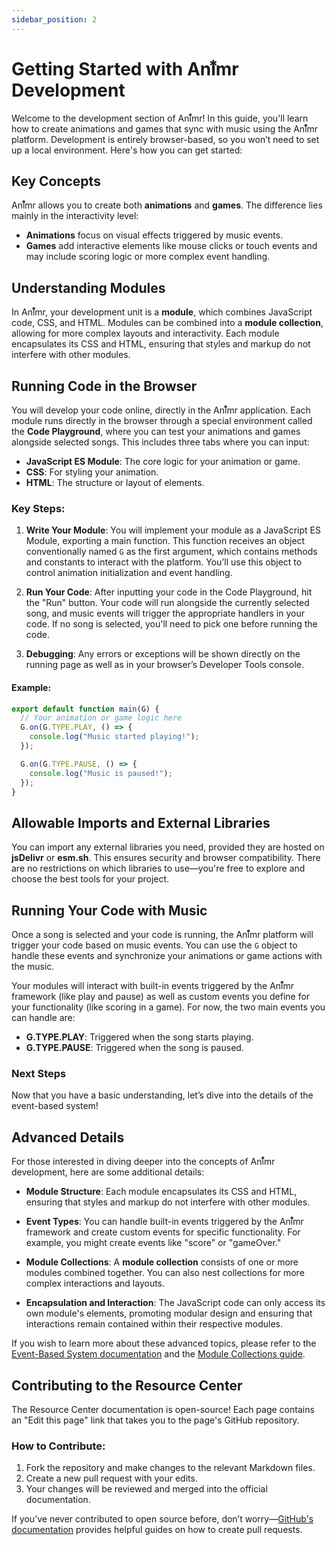 ```yaml
---
sidebar_position: 2
---
```


# Getting Started with Anı⃰mr Development

Welcome to the development section of Anı⃰mr! In this guide, you'll learn how to create animations and games that sync with music using the Anı⃰mr platform. Development is entirely browser-based, so you won’t need to set up a local environment. Here's how you can get started:

## Key Concepts

Anı⃰mr allows you to create both **animations** and **games**. The difference lies mainly in the interactivity level:

- **Animations** focus on visual effects triggered by music events.
- **Games** add interactive elements like mouse clicks or touch events and may include scoring logic or more complex event handling.

## Understanding Modules

In Anı⃰mr, your development unit is a **module**, which combines JavaScript code, CSS, and HTML. Modules can be combined into a **module collection**, allowing for more complex layouts and interactivity. Each module encapsulates its CSS and HTML, ensuring that styles and markup do not interfere with other modules.

## Running Code in the Browser

You will develop your code online, directly in the Anı⃰mr application. Each module runs directly in the browser through a special environment called the **Code Playground**, where you can test your animations and games alongside selected songs.
This includes three tabs where you can input:

- **JavaScript ES Module**: The core logic for your animation or game.
- **CSS**: For styling your animation.
- **HTML**: The structure or layout of elements.

### Key Steps:

1. **Write Your Module**: You will implement your module as a JavaScript ES Module, exporting a main function. This function receives an object conventionally named `G` as the first argument, which contains methods and constants to interact with the platform. You’ll use this object to control animation initialization and event handling.

2. **Run Your Code**: After inputting your code in the Code Playground, hit the "Run" button. Your code will run alongside the currently selected song, and music events will trigger the appropriate handlers in your code. If no song is selected, you'll need to pick one before running the code.

3. **Debugging**: Any errors or exceptions will be shown directly on the running page as well as in your browser’s Developer Tools console.

#### Example:

```javascript
export default function main(G) {
  // Your animation or game logic here
  G.on(G.TYPE.PLAY, () => {
    console.log("Music started playing!");
  });

  G.on(G.TYPE.PAUSE, () => {
    console.log("Music is paused!");
  });
}
```

## Allowable Imports and External Libraries

You can import any external libraries you need, provided they are hosted on **jsDelivr** or **esm.sh**. This ensures security and browser compatibility. There are no restrictions on which libraries to use—you're free to explore and choose the best tools for your project.

## Running Your Code with Music

Once a song is selected and your code is running, the Anı⃰mr platform will trigger your code based on music events. You can use the `G` object to handle these events and synchronize your animations or game actions with the music.

Your modules will interact with built-in events triggered by the Anı⃰mr framework (like play and pause) as well as custom events you define for your functionality (like scoring in a game). For now, the two main events you can handle are:

- **G.TYPE.PLAY**: Triggered when the song starts playing.
- **G.TYPE.PAUSE**: Triggered when the song is paused.

### Next Steps

Now that you have a basic understanding, let’s dive into the details of the event-based system!

## Advanced Details

For those interested in diving deeper into the concepts of Anı⃰mr development, here are some additional details:

- **Module Structure**: Each module encapsulates its CSS and HTML, ensuring that styles and markup do not interfere with other modules.
- **Event Types**: You can handle built-in events triggered by the Anı⃰mr framework and create custom events for specific functionality. For example, you might create events like "score" or "gameOver."

- **Module Collections**: A **module collection** consists of one or more modules combined together. You can also nest collections for more complex interactions and layouts.

- **Encapsulation and Interaction**: The JavaScript code can only access its own module's elements, promoting modular design and ensuring that interactions remain contained within their respective modules.

If you wish to learn more about these advanced topics, please refer to the [Event-Based System documentation](#) and the [Module Collections guide](#).

## Contributing to the Resource Center

The Resource Center documentation is open-source! Each page contains an "Edit this page" link that takes you to the page's GitHub repository.

### How to Contribute:

1. Fork the repository and make changes to the relevant Markdown files.
2. Create a new pull request with your edits.
3. Your changes will be reviewed and merged into the official documentation.

If you’ve never contributed to open source before, don’t worry—[GitHub's documentation](https://docs.github.com/en/pull-requests/collaborating-with-pull-requests/proposing-changes-to-your-work-with-pull-requests/about-pull-requests) provides helpful guides on how to create pull requests.

